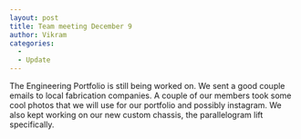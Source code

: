 ```yaml
---
layout: post
title: Team meeting December 9
author: Vikram
categories:
  - 
  - Update
---
```

The Engineering Portfolio is still being worked on. We sent a good couple emails to local fabrication companies. A couple of our members took some cool photos that we will use for our portfolio and possibly instagram. We also kept working on our new custom chassis, the parallelogram lift specifically.